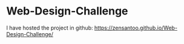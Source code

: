 # Web-Design-Challenge
I have hosted the project in github: https://zensantoo.github.io/Web-Design-Challenge/
